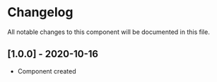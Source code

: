 # Changelog
All notable changes to this component will be documented in this file.

## [1.0.0] - 2020-10-16
- Component created
